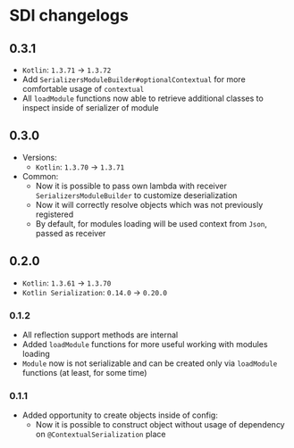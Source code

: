 # SDI changelogs

## 0.3.1

* `Kotlin`: `1.3.71` -> `1.3.72`
* Add `SerializersModuleBuilder#optionalContextual` for more comfortable usage of `contextual`
* All `loadModule` functions now able to retrieve additional classes to inspect inside of serializer of module

## 0.3.0

* Versions:
    * `Kotlin`: `1.3.70` -> `1.3.71`
* Common:
    * Now it is possible to pass own lambda with receiver `SerializersModuleBuilder` to customize deserialization
    * Now it will correctly resolve objects which was not previously registered
    * By default, for modules loading will be used context from `Json`, passed as receiver
    
## 0.2.0

* `Kotlin`: `1.3.61` -> `1.3.70`
* `Kotlin Serialization`: `0.14.0` -> `0.20.0`

### 0.1.2

* All reflection support methods are internal
* Added `loadModule` functions for more useful working with modules loading
* `Module` now is not serializable and can be created only via `loadModule` functions (at least, for some time)

### 0.1.1

* Added opportunity to create objects inside of config:
    * Now it is possible to construct object without usage of dependency on `@ContextualSerialization` place
